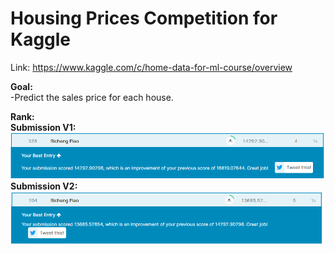 # Housing Prices Competition for Kaggle
Link: https://www.kaggle.com/c/home-data-for-ml-course/overview

**Goal:** \
-Predict the sales price for each house.

**Rank:** \
**Submission V1:** \
![alt text](https://github.com/RichengPiao/Kaggle-Housing-Prices-Competition/blob/main/score_house_price.png)
**Submission V2:** \
![alt text](https://github.com/RichengPiao/Kaggle-Housing-Prices-Competition/blob/main/score_house_price_v2.png)
